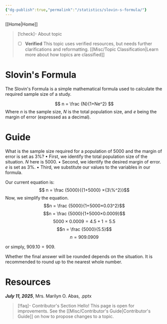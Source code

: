 ```yaml
---
{"dg-publish":true,"permalink":"/statistics/slovin-s-formula/"}
---
```



[[Home\|Home]]

>[!check]- About topic
>- [ ] **Verified**
>This topic uses verified resources, but needs further clarifications and reformatting.
>[[Misc/Topic Classification\|Learn more about how topics are classified]]

# Slovin's Formula

The Slovin's Formula is a simple mathematical formula used to calculate the required sample size of a study.

$$ n = \frac {N}{1+Ne^2} $$
Where $n$ is the sample size, $N$ is the total population size, and $e$ being the margin of error (expressed as a decimal).

# Guide

What is the sample size required for a population of 5000 and the margin of error is set as 3%?
 • First, we identify the total population size of the situation. $N$ here is $5000$.
 • Second, we identify the desired margin of error. $e$ is set as $3\%$.
 • Third, we substitute our values to the variables in our formula.

Our current equation is:
$$ n = \frac {5000}{{1+5000} ×{3\%^2}}$$
Now, we simplify the equation.
$$n = \frac {5000}{1+5000×0.03^2}$$
$$n = \frac {5000}{1+5000×0.0009}$$
$$5000×0.0009=4.5+1=5.5$$
$$n = \frac {5000}{5.5}$$
$$n = 909.0909$$

or simply, $909.10 = 909$. 

Whether the final answer will be rounded depends on the situation. It is recommended to round up to the nearest whole number.

# Resources
***July 11, 2025***, Mrs. Marilyn O. Abas, .pptx



>[!faq]- Contributor's Section
Hello! This page is open for improvements. See the [[Misc/Contributor's Guide\|Contributor's Guide]] on how to propose changes to a topic. 
